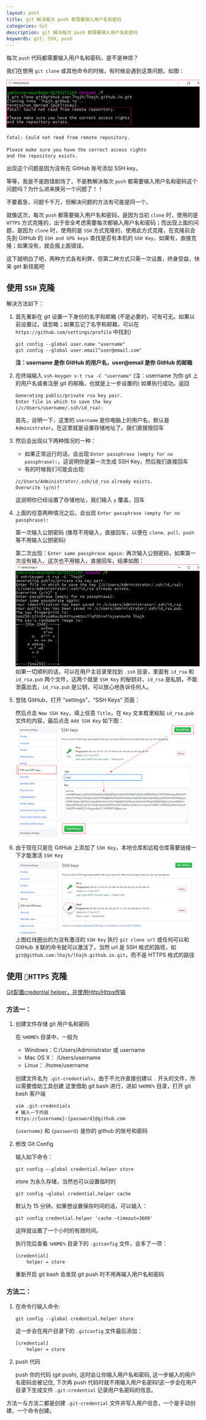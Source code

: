 ```yaml
---
layout: post
title: git 解决每次 push 都需要输入用户名和密码
categories: Git
description: git 解决每次 push 都需要输入用户名和密码
keywords: git, SSH, push
---
```


每次 `push` 代码都需要输入用户名和密码，是不是神烦？

我们在使用 `git clone` 或其他命令的时候，有时候会遇到这类问题，如图：

![](/assets/images/posts/github/fg45S7h.png)

```
fatal: Could not read from remote repository.

Please make sure you have the correct access rights
and the repository exists.
```

出现这个问题是因为没有在 GitHub 账号添加 SSH key。

等等，我是不是跑错剧场了，不是教解决每次 `push` 都需要输入用户名和密码这个问题吗？为什么进来换另一个问题了！！

不要着急，问题千千万，但解决问题的方法有可能是同一个。

就像这次，每次 `push` 都需要输入用户名和密码，是因为当初 `clone` 时，使用的是 `HTTPS` 方式克隆的，出于安全考虑需要每次都输入用户名和密码；而出现上面的问题，是因为 `clone` 时，使用的是 `SSH` 方式克隆的，使用此方式克隆，在克隆前会先到 GitHub 的 `SSH and GPG keys` 查找是否有本机的 `SSH Key`，如果有，直接克隆；如果没有，就会报上面错误。

这下就明白了吧，两种方式各有利弊，但第二种方式只需一次设置，终身受益，快来 get 新技能吧

## 使用 `SSH` 克隆

解决方法如下：

1. 首先重新在 git 设置一下身份的名字和邮箱 (不是必要的，可有可无。如果以前设置过，请忽略；如果忘记了名字和邮箱，可以在 `https://github.com/settings/profile` 中找到)
	```
	git config --global user.name "username"
	git config --global user.email“user@email.com"
	```
	**注：username 是你 GitHub 的用户名，user@email 是你 GitHub 的邮箱**

2. 在终端输入 `ssh-keygen v-t rsa -C "username"` (注：username 为你 git 上的用户名或者注册 git 的邮箱，也就是上一步设置的)
如果执行成功。返回
	```
	Generating public/private rsa key pair.
	Enter file in which to save the key (/c/Users/username/.ssh/id_rsa):
	```
	首先，说明一下，这里的 `username` 是你电脑上的用户名，默认是 `Administrator`。在这里就是设置存储地址了。我们直接按回车

3. 然后会出现以下两种情况的一种：
	- 如果正常运行的话，会出现:`Enter passphrase (empty for no passphrase):`，这说明你是第一次生成 SSH Key，然后我们直接回车
	- 有的时候我们可能会出现:
	```
	/c/Users/Administrator/.ssh/id_rsa already exists.
	Overwrite (y/n)?
	```
	这说明你已经设置了存储地址，我们输入 `y` 覆盖，回车
4. 上面的任意两种情况之后，会出现 `Enter passphrase (empty for no passphrase):` 

	第一次输入公钥密码 (推荐不用输入，直接回车，以便在 `clone、pull、push` 等不用输入公钥密码)

	第二次出现：`Enter same passphrase again:` 再次输入公钥密码，如果第一次没有输入，这次也不用输入，直接回车，结果如图：
![](/assets/images/posts/github/Ig5g8j.png)
如果一切顺利的话，可以在用户主目录里找到 `.ssh` 目录，里面有 `id_rsa` 和 `id_rsa.pub` 两个文件，这两个就是 `SSH Key` 的秘钥对，`id_rsa` 是私钥，不能泄露出去，`id_rsa.pub` 是公钥，可以放心地告诉任何人。

5. 登陆 GitHub，打开 “settings”，“SSH Keys” 页面：

	然后点击 `New SSH Key`，填上任意 `Title`，在 `Key` 文本框里粘贴 `id_rsa.pub` 文件的内容，最后点击 `Add SSH Key` 如下图：
![](/assets/images/posts/github/hC4In5.png)

6. 由于现在只是在 GitHub 上添加了 `SSH Key`，本地仓库和远程仓库需要链接一下才能激活 `SSH Key`
![](/assets/images/posts/github/Ppgy3wl.png)
上图红线圈出的为没有激活的 `SSH Key`
执行 `git clone url` 或任何可以和 GitHub 关联的命令就可以激活了。当然 url 是 SSH 格式的路径，如 `git@github.com:lhajh/lhajh.github.io.git`，而不是 HTTPS 格式的路径

## 使用 `HTTPS` 克隆

[Git配置credential helper，并使用Http/Https传输](https://blog.csdn.net/u012163684/article/details/52433645)

### 方法一： 

1. 创建文件存储 git 用户名和密码 

	在 `%HOME%` 目录中，一般为 
	- Windows：C:/Users/Administrator 或 username
	- Mac OS X： /Users/username
	- Linux： /home/username

	创建文件名为 `.git-credentials`，由于不允许直接创建以 `.` 开头的文件，所以需要借助工具创建
	这里借助 git bash 进行，进如 `%HOME%` 目录，打开 git bash 客户端
	```
	vim .git-credentials
	# 输入一下内容
	https://{username}:{password}@github.com
	```
	`{username}` 和 `{password}` 是你的 github 的账号和密码

2. 修改 Git Config

	输入如下命令： 
	```
	git config –-global credential.helper store
	``` 
	store 为永久存储，当然也可以设置临时的
	```
	git config –global credential.helper cache
	```
	默认为 15 分钟，如果想设置保存时间的话，可以输入：
	```
	git config credential.helper 'cache –timeout=3600'
	```
	这样就设置了一个小时的有效时间。
	
	执行完后查看 `%HOME%` 目录下的 `.gitconfig` 文件，会多了一项： 
	```
	[credential]
		helper = store
	```
	重新开启 git bash 会发现 git push 时不用再输入用户名和密码

### 方法二：

1. 在命令行输入命令:
	```
	git config --global credential.helper store
	```
	这一步会在用户目录下的 `.gitconfig` 文件最后添加：
	```
	[credential]
		helper = store
	```

2. push 代码

	push 你的代码 (git push), 这时会让你输入用户名和密码, 这一步输入的用户名密码会被记住, 下次再 push 代码时就不用输入用户名密码!这一步会在用户目录下生成文件 `.git-credential` 记录用户名密码的信息。

方法一与方法二都是创建 `.git-credential` 文件并写入用户信息，一个是手动创建，一个命令创建。

